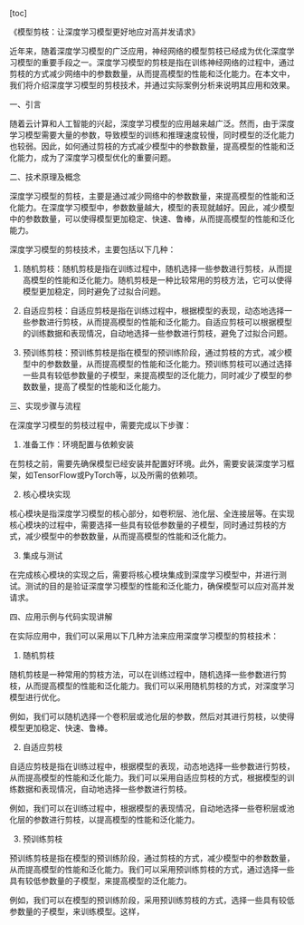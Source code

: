 
[toc]                    
                
                
《模型剪枝：让深度学习模型更好地应对高并发请求》

近年来，随着深度学习模型的广泛应用，神经网络的模型剪枝已经成为优化深度学习模型的重要手段之一。深度学习模型的剪枝是指在训练神经网络的过程中，通过剪枝的方式减少网络中的参数数量，从而提高模型的性能和泛化能力。在本文中，我们将介绍深度学习模型的剪枝技术，并通过实际案例分析来说明其应用和效果。

一、引言

随着云计算和人工智能的兴起，深度学习模型的应用越来越广泛。然而，由于深度学习模型需要大量的参数，导致模型的训练和推理速度较慢，同时模型的泛化能力也较弱。因此，如何通过剪枝的方式减少模型中的参数数量，提高模型的性能和泛化能力，成为了深度学习模型优化的重要问题。

二、技术原理及概念

深度学习模型的剪枝，主要是通过减少网络中的参数数量，来提高模型的性能和泛化能力。在深度学习模型中，参数数量越大，模型的表现就越好。因此，减少模型中的参数数量，可以使得模型更加稳定、快速、鲁棒，从而提高模型的性能和泛化能力。

深度学习模型的剪枝技术，主要包括以下几种：

1. 随机剪枝：随机剪枝是指在训练过程中，随机选择一些参数进行剪枝，从而提高模型的性能和泛化能力。随机剪枝是一种比较常用的剪枝方法，它可以使得模型更加稳定，同时避免了过拟合问题。

2. 自适应剪枝：自适应剪枝是指在训练过程中，根据模型的表现，动态地选择一些参数进行剪枝，从而提高模型的性能和泛化能力。自适应剪枝可以根据模型的训练数据和表现情况，自动地选择一些参数进行剪枝，避免了过拟合问题。

3. 预训练剪枝：预训练剪枝是指在模型的预训练阶段，通过剪枝的方式，减少模型中的参数数量，从而提高模型的性能和泛化能力。预训练剪枝可以通过选择一些具有较低参数量的子模型，来提高模型的泛化能力，同时减少了模型的参数数量，提高了模型的性能和泛化能力。

三、实现步骤与流程

在深度学习模型的剪枝过程中，需要完成以下步骤：

1. 准备工作：环境配置与依赖安装

在剪枝之前，需要先确保模型已经安装并配置好环境。此外，需要安装深度学习框架，如TensorFlow或PyTorch等，以及所需的依赖项。

2. 核心模块实现

核心模块是指深度学习模型的核心部分，如卷积层、池化层、全连接层等。在实现核心模块的过程中，需要选择一些具有较低参数量的子模型，同时通过剪枝的方式，减少模型中的参数数量，从而提高模型的性能和泛化能力。

3. 集成与测试

在完成核心模块的实现之后，需要将核心模块集成到深度学习模型中，并进行测试。测试的目的是验证深度学习模型的性能和泛化能力，确保模型可以应对高并发请求。

四、应用示例与代码实现讲解

在实际应用中，我们可以采用以下几种方法来应用深度学习模型的剪枝技术：

1. 随机剪枝

随机剪枝是一种常用的剪枝方法，可以在训练过程中，随机选择一些参数进行剪枝，从而提高模型的性能和泛化能力。我们可以采用随机剪枝的方式，对深度学习模型进行优化。

例如，我们可以随机选择一个卷积层或池化层的参数，然后对其进行剪枝，以使得模型更加稳定、快速、鲁棒。

2. 自适应剪枝

自适应剪枝是指在训练过程中，根据模型的表现，动态地选择一些参数进行剪枝，从而提高模型的性能和泛化能力。我们可以采用自适应剪枝的方式，根据模型的训练数据和表现情况，自动地选择一些参数进行剪枝。

例如，我们可以在训练过程中，根据模型的表现情况，自动地选择一些卷积层或池化层的参数进行剪枝，以提高模型的性能和泛化能力。

3. 预训练剪枝

预训练剪枝是指在模型的预训练阶段，通过剪枝的方式，减少模型中的参数数量，从而提高模型的性能和泛化能力。我们可以采用预训练剪枝的方式，通过选择一些具有较低参数量的子模型，来提高模型的泛化能力。

例如，我们可以在模型的预训练阶段，采用预训练剪枝的方式，选择一些具有较低参数量的子模型，来训练模型。这样，

